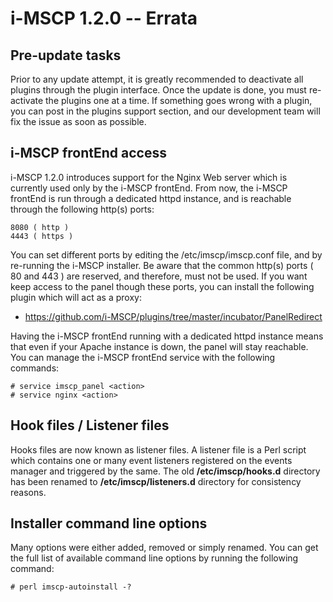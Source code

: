 # i-MSCP 1.2.0 -- Errata
 
## Pre-update tasks
 
Prior to any update attempt, it is greatly recommended to deactivate all plugins through the plugin interface. Once the
update is done, you must re-activate the plugins one at a time. If something goes wrong with a plugin, you can post in
the plugins support section, and our development team will fix the issue as soon as possible.
 
## i-MSCP frontEnd access
 
i-MSCP 1.2.0 introduces support for the Nginx Web server which is currently used only by the i-MSCP frontEnd. From now,
the i-MSCP frontEnd is run through a dedicated httpd instance, and is reachable through the following http(s) ports:
 
	8080 ( http )
	4443 ( https )
 
You can set different ports by editing the /etc/imscp/imscp.conf file, and by re-running the i-MSCP installer. Be aware
that the common http(s) ports ( 80 and 443 ) are reserved, and therefore, must not be used. If you want keep access to
the panel though these ports, you can install the following plugin which will act as a proxy:

* https://github.com/i-MSCP/plugins/tree/master/incubator/PanelRedirect
 
Having the i-MSCP frontEnd running with a dedicated httpd instance means that even if your Apache instance is down, the
panel will stay reachable. You can manage the i-MSCP frontEnd service with the following commands:
 
	# service imscp_panel <action>
	# service nginx <action>

## Hook files / Listener files
 
Hooks files are now known as listener files. A listener file is a Perl script which contains one or many event listeners
registered on the events manager and triggered by the same. The old **/etc/imscp/hooks.d** directory has been renamed to
**/etc/imscp/listeners.d** directory for consistency reasons.
 
## Installer command line options
 
Many options were either added, removed or simply renamed. You can get the full list of available command line options
by running the following command:
 
	# perl imscp-autoinstall -?
